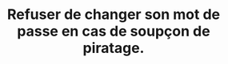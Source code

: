 ---
category: category-nGkbk6oSlC5_p3eqoXX2o
goodPractices:
- good-practice-HSjFwRdH8cMr3WIddkvrK
risks:
- Permettre au pirate de continuer à chercher des informations et de collecter des
  données à caractère sensible.
title: 'Refuser de changer son mot de passe en cas de soupçon de piratage. '
uuid: vulnerability-TNjMFtPX1EpI8CjSe0o0E
visibleInCms: true
---